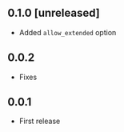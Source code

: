 ## 0.1.0 [unreleased]

- Added `allow_extended` option

## 0.0.2

- Fixes

## 0.0.1

- First release
